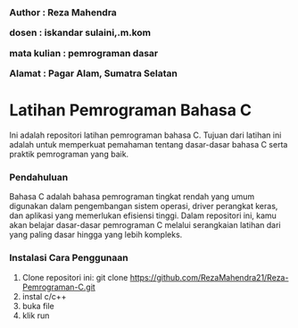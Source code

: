 <h3>
  <p>Author : Reza Mahendra</p>
  <p>dosen : iskandar sulaini,.m.kom</p>
  <p>mata kulian : pemrograman dasar</p>
  <p>Alamat : Pagar Alam, Sumatra Selatan</p>
</h3>

# Latihan Pemrograman Bahasa C
Ini adalah repositori latihan pemrograman bahasa C. Tujuan dari latihan ini adalah untuk memperkuat pemahaman tentang dasar-dasar bahasa C serta praktik pemrograman yang baik.

### Pendahuluan
Bahasa C adalah bahasa pemrograman tingkat rendah yang umum digunakan dalam pengembangan sistem operasi, driver perangkat keras, dan aplikasi yang memerlukan efisiensi tinggi. Dalam repositori ini, kamu akan belajar dasar-dasar pemrograman C melalui serangkaian latihan dari yang paling dasar hingga yang lebih kompleks.

### Instalasi Cara Penggunaan
1. Clone repositori ini: git clone https://github.com/RezaMahendra21/Reza-Pemrograman-C.git
2. instal c/c++
3. buka file
4. klik run
